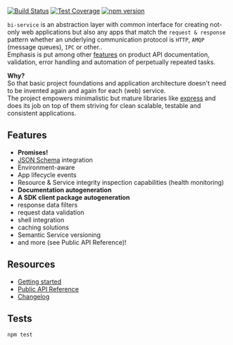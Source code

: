 [![Build Status](https://travis-ci.org/lucid-services/bi-service.svg?branch=master)](https://travis-ci.org/lucid-services/bi-service)  [![Test Coverage](https://codeclimate.com/github/lucid-services/bi-service/badges/coverage.svg)](https://codeclimate.com/github/lucid-services/bi-service/coverage) [![npm version](https://badge.fury.io/js/bi-service.svg)](https://www.npmjs.com/package/bi-service)  


`bi-service` is an abstraction layer with common interface for creating not-only web applications but also any apps that match the `request & response` pattern whether an underlying communication protocol is `HTTP`, `AMQP` (message queues), `IPC` or other..  
Emphasis is put among other [features](https://github.com/lucid-services/bi-service#features) on product API documentation, validation, error handling and automation of perpetually repeated tasks.

**Why?**  
So that basic project foundations and application architecture doesn't need to be invented again and again for each (web) service.  
The project empowers minimalistic but mature libraries like [express]() and does its job on top of them striving for clean scalable, testable and consistent applications.

Features
-------------------
* **Promises!**
* [JSON Schema](http://json-schema.org/) integration
* Environment-aware
* App lifecycle events
* Resource & Service integrity inspection capabilities (health monitoring)
* **Documentation autogeneration**
* **A SDK client package autogeneration**
* response data filters
* request data validation
* shell integration
* caching solutions
* Semantic Service versioning
* and more (see Public API Reference)!

Resources
-------------------
* [Getting started](https://lucid-services.github.io/bi-service/tutorial-1.Getting-started.html)
* [Public API Reference](https://lucid-services.github.io/bi-service/)
* [Changelog](./CHANGELOG.md)

Tests
-------------------

`npm test`

